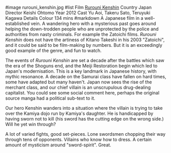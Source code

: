 #image	rurouni_kenshin.jpg
#list
Film	[Rurouni Kenshin](https://www.imdb.com/title/tt1979319/)
Country	Japan
Director	Keishi Ohtomo
Year	2012
Cast	Yu Aoi, Takeru Sato, Teruyuki Kagawa
Details	Colour 134 mins
#markdown
A Japanese film in a well-established vein.  A
wandering hero with a mysterious past goes around helping the
down-trodden people who are unprotected by the police and
authorities from nasty criminals.  For example the Zatoichi
films.  *Rurouni Kenshin* does not have the artiness of
Kitano Takeshi in his 2003 "Zatoichi", and it could be said
to be film-making by numbers.  But it is an
exceedingly good example of the genre, and fun to watch.

The events of *Rurouni Kenshin* are set a decade after the
battles which saw the era of the Shoguns end, and the Meiji
Restoration begin which led to Japan's modernisation.  This is
a key landmark in Japanese history, with mythic resonance.
A decade on the Samurai class have fallen on hard times, some
have adapted but many haven't.  Japan now sees the rise of
the merchant class, and our chief villain is an
unscrupulous drug-dealing capitalist.  You could see some
social comment here, perhaps the original source manga had
a political sub-text to it.

Our hero Kenshin wanders into a situation where the villain
is trying to take over the Kamiya dojo run by Kamiya's
daughter.  He is handicapped by having sworn not to kill
(his sword has the cutting edge on the wrong side.)  Will
he yet win through?

A lot of varied fights, good set-pieces.  Lone swordsmen
chopping their way through tens of opponents.  Villains
who know how to dress.  A certain amount of mysticism
around "sword-spirit".  Great.
